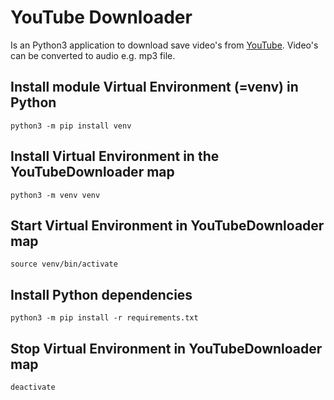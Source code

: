 # YouTube Downloader
Is an Python3 application to download save video's from  [YouTube](https://youtu.be/ "Title").
Video's can be converted to audio e.g. mp3 file.


## Install module Virtual Environment (=venv) in Python
```
python3 -m pip install venv
```
## Install Virtual Environment in the YouTubeDownloader map
```
python3 -m venv venv
```
## Start Virtual Environment in YouTubeDownloader map
```
source venv/bin/activate
```

## Install Python dependencies
```
python3 -m pip install -r requirements.txt
```

## Stop Virtual Environment in YouTubeDownloader map
```
deactivate
```

